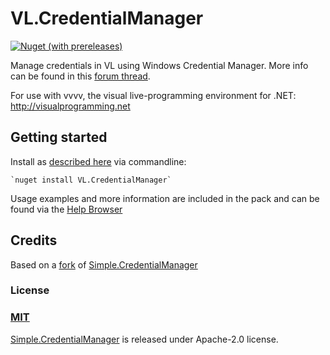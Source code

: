 # VL.CredentialManager
[![Nuget (with prereleases)](https://img.shields.io/nuget/vpre/VL.Addons?style=flat-square)](https://www.nuget.org/packages/VL.CredentialManager)

Manage credentials in VL using Windows Credential Manager.
More info can be found in this [forum thread](https://forum.vvvv.org/t/vl-credentialmanager-a-way-to-store-passwords-on-windows/22658/1).


For use with vvvv, the visual live-programming environment for .NET: 
http://visualprogramming.net

## Getting started
Install as [described here](https://thegraybook.vvvv.org/reference/hde/managing-nugets.html) via commandline:

    `nuget install VL.CredentialManager`

Usage examples and more information are included in the pack and can be found via the [Help Browser](https://thegraybook.vvvv.org/reference/hde/findinghelp.html)

## Credits
Based on a [fork](https://github.com/bj-rn/Simple.CredentialManager) of [Simple.CredentialManager](https://github.com/spolnik/Simple.CredentialsManager)

### License

### [MIT](https://github.com/bj-rn/VL.CredentialManager/blob/main/LICENSE)
[Simple.CredentialManager](https://github.com/spolnik/Simple.CredentialsManager/blob/master/LICENSE) is released under Apache-2.0 license.


